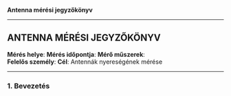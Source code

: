 **Antenna mérési jegyzőkönyv**

---

## ANTENNA MÉRÉSI JEGYZŐKÖNYV

**Mérés helye**: 
**Mérés időpontja**:
**Mérő műszerek**:  
**Felelős személy**:
**Cél**: Antennák nyereségének mérése

---

### 1. **Bevezetés**
